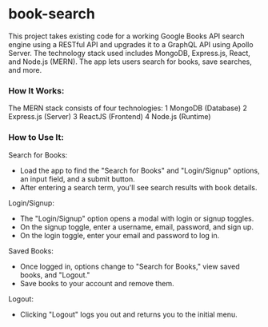 # book-search
This project takes existing code for a working Google Books API search engine using a RESTful API and upgrades it to a GraphQL API using Apollo Server. The technology stack used includes MongoDB, Express.js, React, and Node.js (MERN). The app lets users search for books, save searches, and more.
### How It Works:

The MERN stack consists of four technologies:
1 MongoDB (Database)
2 Express.js (Server)
3 ReactJS (Frontend)
4 Node.js (Runtime)
### How to Use It:

Search for Books:
   - Load the app to find the "Search for Books" and "Login/Signup" options, an input field, and a submit button.
   - After entering a search term, you'll see search results with book details.

Login/Signup:
   - The "Login/Signup" option opens a modal with login or signup toggles.
   - On the signup toggle, enter a username, email, password, and sign up.
   - On the login toggle, enter your email and password to log in.

Saved Books:
   - Once logged in, options change to "Search for Books," view saved books, and "Logout."
   - Save books to your account and remove them.

Logout:
   - Clicking "Logout" logs you out and returns you to the initial menu.
